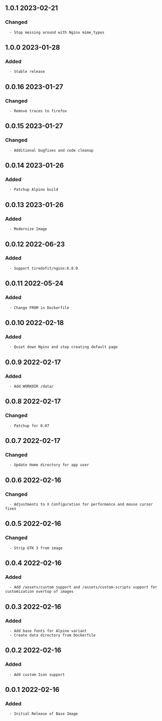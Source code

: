 ## 1.0.1 2023-02-21 <dave at tiredofit dot ca>

   ### Changed
      - Stop messing around with Nginx mime_types


## 1.0.0 2023-01-28 <dave at tiredofit dot ca>

   ### Added
      - Stable release


## 0.0.16 2023-01-27 <dave at tiredofit dot ca>

   ### Changed
      - Remove traces to firefox


## 0.0.15 2023-01-27 <dave at tiredofit dot ca>

   ### Changed
      - Additional bugfixes and code cleanup


## 0.0.14 2023-01-26 <dave at tiredofit dot ca>

   ### Added
      - Patchup Alpine build


## 0.0.13 2023-01-26 <dave at tiredofit dot ca>

   ### Added
      - Modernize Image


## 0.0.12 2022-06-23 <dave at tiredofit dot ca>

   ### Added
      - Support tiredofit/nginx:6.0.0


## 0.0.11 2022-05-24 <dave at tiredofit dot ca>

   ### Added
      - Change FROM in Dockerfile


## 0.0.10 2022-02-18 <dave at tiredofit dot ca>

   ### Added
      - Quiet down Nginx and stop creating default page


## 0.0.9 2022-02-17 <dave at tiredofit dot ca>

   ### Added
      - Add WORKDIR /data/


## 0.0.8 2022-02-17 <dave at tiredofit dot ca>

   ### Changed
      - Patchup for 0.07


## 0.0.7 2022-02-17 <dave at tiredofit dot ca>

   ### Changed
      - Update Home directory for app user


## 0.0.6 2022-02-16 <dave at tiredofit dot ca>

   ### Changed
      - Adjustments to X Configuration for performance and mouse cursor fixes


## 0.0.5 2022-02-16 <dave at tiredofit dot ca>

   ### Changed
      - Strip GTK 3 from image


## 0.0.4 2022-02-16 <dave at tiredofit dot ca>

   ### Added
      - Add /assets/custom support and /assets/custom-scripts support for customization overtop of images


## 0.0.3 2022-02-16 <dave at tiredofit dot ca>

   ### Added
      - Add base fonts for Alpine variant
      - Create data directory from Dockerfile


## 0.0.2 2022-02-16 <dave at tiredofit dot ca>

   ### Added
      - Add custom Icon support


## 0.0.1 2022-02-16 <dave at tiredofit dot ca>

   ### Added
      - Initial Release of Base Image


